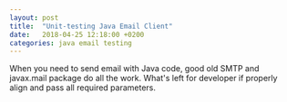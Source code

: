```yaml
---
layout: post
title:  "Unit-testing Java Email Client"
date:   2018-04-25 12:18:00 +0200
categories: java email testing
---
```

When you need to send email with Java code, good old SMTP and javax.mail package do all the work. 
What's left for developer if properly align and pass all required parameters.

[javamail-oracle]: http://www.oracle.com/technetwork/java/javamail/index.html
[javamail-github]: https://javaee.github.io/javamail/
[wiser-answer]: https://stackoverflow.com/a/8604585
[smtp-github]: https://github.com/voodoodyne/subethasmtp
[smtp-server]: https://github.com/voodoodyne/subethasmtp/blob/master/UsingSubEthaSMTP.md
[smtp-wiser]: https://github.com/voodoodyne/subethasmtp/blob/master/Wiser.md
